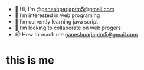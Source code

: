 - 👋 Hi, I’m @ganeshparjaptm5@gmail.com
- 👀 I’m interested in web programing
- 🌱 I’m currently learning java script
- 💞️ I’m looking to collaborate on web progers
- 📫 How to reach me ganeshparjaptm5@gmail.com

<!--
ganeshprajapatm5/ganeshprajapatm5 is a ✨ special ✨ repository because its `README.md` (this file) appears on your GitHub profile.
You can click the Preview link to take a look at your changes.
--->
<h1>this is me<h1>

